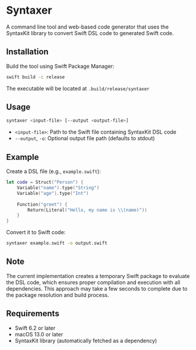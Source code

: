 # Syntaxer

A command line tool and web-based code generator that uses the SyntaxKit library to convert Swift DSL code to generated Swift code.

## Installation

Build the tool using Swift Package Manager:

```bash
swift build -c release
```

The executable will be located at `.build/release/syntaxer`

## Usage

```bash
syntaxer <input-file> [--output <output-file>]
```

- `<input-file>`: Path to the Swift file containing SyntaxKit DSL code
- `--output`, `-o`: Optional output file path (defaults to stdout)

## Example

Create a DSL file (e.g., `example.swift`):

```swift
let code = Struct("Person") {
    Variable("name").type("String")
    Variable("age").type("Int")
    
    Function("greet") {
        Return(Literal("Hello, my name is \\(name)"))
    }
}
```

Convert it to Swift code:

```bash
syntaxer example.swift -o output.swift
```

## Note

The current implementation creates a temporary Swift package to evaluate the DSL code, which ensures proper compilation and execution with all dependencies. This approach may take a few seconds to complete due to the package resolution and build process.

## Requirements

- Swift 6.2 or later
- macOS 13.0 or later
- SyntaxKit library (automatically fetched as a dependency)